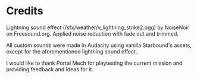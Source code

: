 # Credits

Lightning sound effect (/sfx/weather/v_lightning_strike2.ogg) by NoiseNoir on Freesound.org. Applied noise reduction with fade out and trimmed.

All custom sounds were made in Audacity using vanilla Starbound's assets, except for the aforementioned lightning sound effect.

I would like to thank Portal Mech for playtesting the current mission and providing feedback and ideas for it.